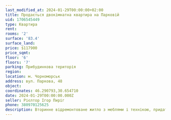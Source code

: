 ```yaml
---
last_modified_at: 2024-01-29T00:00:00+02:00
title: Продається двокімнатна квартира на Парковій
uid: 1706545449
type: Квартира
rent:
rooms: '2'
surface: '83.4'
surface_land:
price: $117900
price_sqmt:
floor: '6'
floors: '7'
parking: Прибудинкова територія
region:
location: м. Чорноморськ
address: вул. Паркова, 48
object:
coordinates: 46.290793,30.654710
date: 2024-01-29T00:00:00.000Z
seller: Рієлтор Ігор Пиріг
phone: 380970125625
description: Вторинне відремонтоване житло з меблями і технікою, придатне і готове для проживання
---
```

